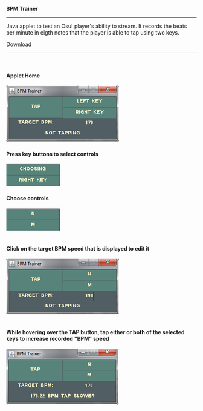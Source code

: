 <b>BPM Trainer</b>
<br><hr>
<p>
Java applet to test an Osu! player's ability to stream. 
It records the beats per minute in eigth notes that the player is able to tap using two keys.
</p>
<a href="https://www.mediafire.com/file/4i1ndcqbdyzei7a/bpmtrainer-1.0.jar/file">Download</a>
<hr><br>

<h4>Applet Home</h4>
<div><img src="1.png" />
<br>
<h4>Press key buttons to select controls</h4>
<div><img src="2.png" /></div>
<h4>Choose controls</h4>
<div><img src="3.png" /></div>
<br>
<h4>Click on the target BPM speed that is displayed to edit it</h4>
<div><img src="4.png" /></div>
<br>
<h4>While hovering over the TAP button, tap either or both of the selected keys to increase recorded "BPM" speed</h4>
<div><img src="5.png" /></div>
